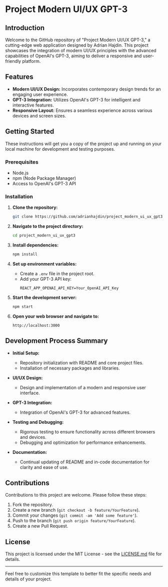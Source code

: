 # Project Modern UI/UX GPT-3

## Introduction
Welcome to the GitHub repository of "Project Modern UI/UX GPT-3," a cutting-edge web application designed by Adrian Hajdin. This project showcases the integration of modern UI/UX principles with the advanced capabilities of OpenAI's GPT-3, aiming to deliver a responsive and user-friendly platform.

## Features
- **Modern UI/UX Design:** Incorporates contemporary design trends for an engaging user experience.
- **GPT-3 Integration:** Utilizes OpenAI's GPT-3 for intelligent and interactive features.
- **Responsive Layout:** Ensures a seamless experience across various devices and screen sizes.

## Getting Started
These instructions will get you a copy of the project up and running on your local machine for development and testing purposes.

### Prerequisites
- Node.js
- npm (Node Package Manager)
- Access to OpenAI's GPT-3 API

### Installation
1. **Clone the repository:**
   ```bash
   git clone https://github.com/adrianhajdin/project_modern_ui_ux_gpt3.git
   ```

2. **Navigate to the project directory:**
   ```bash
   cd project_modern_ui_ux_gpt3
   ```

3. **Install dependencies:**
   ```bash
   npm install
   ```

4. **Set up environment variables:**
   - Create a `.env` file in the project root.
   - Add your GPT-3 API key:
     ```env
     REACT_APP_OPENAI_API_KEY=Your_OpenAI_API_Key
     ```

5. **Start the development server:**
   ```bash
   npm start
   ```

6. **Open your web browser and navigate to:**
   ```
   http://localhost:3000
   ```

## Development Process Summary
- **Initial Setup:**
  - Repository initialization with README and core project files.
  - Installation of necessary packages and libraries.

- **UI/UX Design:**
  - Design and implementation of a modern and responsive user interface.

- **GPT-3 Integration:**
  - Integration of OpenAI's GPT-3 for advanced features.

- **Testing and Debugging:**
  - Rigorous testing to ensure functionality across different browsers and devices.
  - Debugging and optimization for performance enhancements.

- **Documentation:**
  - Continual updating of README and in-code documentation for clarity and ease of use.

## Contributions
Contributions to this project are welcome. Please follow these steps:
1. Fork the repository.
2. Create a new branch (`git checkout -b feature/YourFeature`).
3. Commit your changes (`git commit -am 'Add some feature'`).
4. Push to the branch (`git push origin feature/YourFeature`).
5. Create a new Pull Request.

## License
This project is licensed under the MIT License - see the [LICENSE.md](LICENSE.md) file for details.

---

Feel free to customize this template to better fit the specific needs and details of your project.
